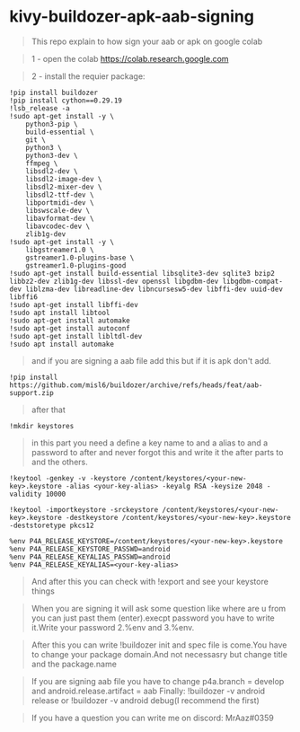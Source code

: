 # kivy-buildozer-apk-aab-signing
> This repo explain to how sign your aab or apk on google colab

> 1 - open the colab https://colab.research.google.com

> 2 - install the requier package:
```
!pip install buildozer
!pip install cython==0.29.19
!lsb_release -a
!sudo apt-get install -y \
    python3-pip \
    build-essential \
    git \
    python3 \
    python3-dev \
    ffmpeg \
    libsdl2-dev \
    libsdl2-image-dev \
    libsdl2-mixer-dev \
    libsdl2-ttf-dev \
    libportmidi-dev \
    libswscale-dev \
    libavformat-dev \
    libavcodec-dev \
    zlib1g-dev
!sudo apt-get install -y \
    libgstreamer1.0 \
    gstreamer1.0-plugins-base \
    gstreamer1.0-plugins-good
!sudo apt-get install build-essential libsqlite3-dev sqlite3 bzip2 libbz2-dev zlib1g-dev libssl-dev openssl libgdbm-dev libgdbm-compat-dev liblzma-dev libreadline-dev libncursesw5-dev libffi-dev uuid-dev libffi6
!sudo apt-get install libffi-dev
!sudo apt install libtool
!sudo apt-get install automake
!sudo apt-get install autoconf
!sudo apt-get install libltdl-dev
!sudo apt install automake
```
> and if you are signing a aab file add this but if it is apk don't add.

```
!pip install https://github.com/misl6/buildozer/archive/refs/heads/feat/aab-support.zip
```

> after that 

```
!mkdir keystores
```

> in this part you need a define a key name to <your-new-key> and a alias to <your-key-alias> and a password to after and never forgot this and write it the after parts to <your-new-key> and the others.

```
!keytool -genkey -v -keystore /content/keystores/<your-new-key>.keystore -alias <your-key-alias> -keyalg RSA -keysize 2048 -validity 10000
```
```
!keytool -importkeystore -srckeystore /content/keystores/<your-new-key>.keystore -destkeystore /content/keystores/<your-new-key>.keystore -deststoretype pkcs12
```
```
%env P4A_RELEASE_KEYSTORE=/content/keystores/<your-new-key>.keystore
%env P4A_RELEASE_KEYSTORE_PASSWD=android
%env P4A_RELEASE_KEYALIAS_PASSWD=android
%env P4A_RELEASE_KEYALIAS=<your-key-alias>
```
	
> And after this you can check with !export and see your keystore things
  
> When you are signing it will ask some question like where are u from you can just past them (enter).execpt password you have to write it.Write your password 2.%env and 3.%env.

  
> After this you can write !buildozer init and spec file is come.You have to change your package domain.And not necessasry but change title and the package.name
  
> If you are signing aab file you have to change p4a.branch = develop and android.release.artifact = aab
> Finally:
!buildozer -v android release or !buildozer -v android debug(I recommend the first)
  
> If you have a question you can write me on discord: MrAaz#0359
